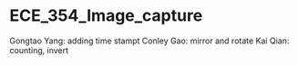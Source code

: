 # ECE_354_Image_capture
Gongtao Yang: adding time stampt
Conley Gao: mirror and rotate
Kai Qian: counting, invert
